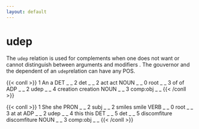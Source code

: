 ```yaml
---
layout: default
---
```


# **udep**
The `udep` relation is used for complements when one does not want or cannot distinguish between arguments and modifiers .
The gouvernor and the dependent of an `udep`relation can have any POS.

{{< conll >}}
1	An	a	DET	_	_	2	det	_	_
2	act	act	NOUN	_	_	0	root	_	_
3	of	of	ADP	_	_	2	udep	_	_
4	creation	creation	NOUN	_	_	3	comp:obj	_	_
{{< /conll >}}

{{< conll >}}
1	She	she	PRON	_	_	2	subj	_	_
2	smiles	smile	VERB	_	_	0	root	_	_
3	at	at	ADP	_	_	2	udep	_	_
4	this	this	DET	_	_	5	det	_	_
5	discomfiture	discomfiture	NOUN	_	_	3	comp:obj	_	_
{{< /conll >}}
